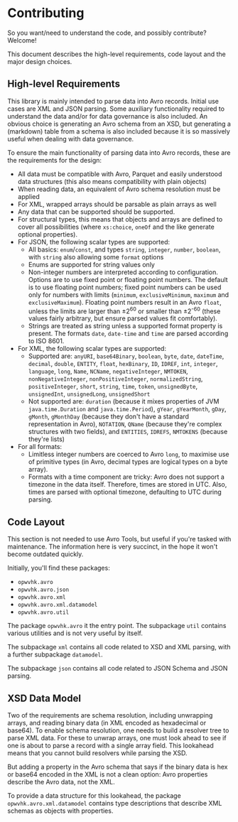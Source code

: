 Contributing
============

So you want/need to understand the code, and possibly contribute? Welcome!

This document describes the high-level requirements, code layout and the major design choices.


High-level Requirements
-----------------------

This library is mainly intended to parse data into Avro records. Initial use cases are XML and JSON parsing. Some auxiliary functionality required to understand
the data and/or for data governance is also included. An obvious choice is generating an Avro schema from an XSD, but generating a (markdown) table from a
schema is also included because it is so massively useful when dealing with data governance.

To ensure the main functionality of parsing data into Avro records, these are the requirements for the design:
* All data must be compatible with Avro, Parquet and easily understood data structures (this also means compatibility with plain objects)
* When reading data, an equivalent of Avro schema resolution must be applied
* For XML, wrapped arrays should be parsable as plain arrays as well
* Any data that can be supported should be supported.
* For structural types, this means that objects and arrays are defined to cover all possibilities (where `xs:choice`, `oneOf` and the like generate optional properties).
* For JSON, the following scalar types are supported:
  * All basics: `enum`/`const`, and types `string`, `integer`, `number`, `boolean`, with `string` also allowing some `format` options
  * Enums are supported for string values only
  * Non-integer numbers are interpreted according to configuration. Options are to use fixed point or floating point numbers. The default is to use floating point numbers; fixed point numbers can be used only for numbers with limits (`minimum`, `exclusiveMinimum`, `maximum` and `exclusiveMaximum`). Floating point numbers result in an Avro `float`, unless the limits are larger than &plusmn;2<sup>60</sup> or smaller than &plusmn;2<sup>-60</sup> (these values fairly arbitrary, but ensure parsed values fit comfortably).
  * Strings are treated as string unless a supported format property is present. The formats `date`, `date-time` and `time` are parsed according to ISO 8601.
* For XML, the following scalar types are supported:
  * Supported are:
    `anyURI`, `base64Binary`, `boolean`, `byte`, `date`, `dateTime`, `decimal`, `double`, `ENTITY`, `float`, `hexBinary`, `ID`, `IDREF`, `int`,
    `integer`, `language`, `long`, `Name`, `NCName`, `negativeInteger`, `NMTOKEN`, `nonNegativeInteger`, `nonPositiveInteger`, `normalizedString`,
    `positiveInteger`, `short`, `string`, `time`, `token`, `unsignedByte`, `unsignedInt`, `unsignedLong`, `unsignedShort`
  * Not supported are:
    `duration` (because it mixes properties of JVM `java.time.Duration` and `java.time.Period`),
    `gYear`, `gYearMonth`, `gDay`, `gMonth`, `gMonthDay` (because they don't have a standard representation in Avro),
    `NOTATION`, `QName` (because they're complex structures with two fields), and
    `ENTITIES`, `IDREFS`, `NMTOKENS` (because they're lists)
* For all formats:
  * Limitless integer numbers are coerced to Avro `long`, to maximise use of primitive types (in Avro, decimal types are logical types on a byte array).
  * Formats with a time component are tricky: Avro does not support a timezone in the data itself. Therefore, times are stored in UTC. Also, times are parsed with optional timezone, defaulting to UTC during parsing.


Code Layout
-----------

This section is not needed to use Avro Tools, but useful if you're tasked with maintenance.
The information here is very succinct, in the hope it won't become outdated quickly.

Initially, you'll find these packages:
* `opwvhk.avro`
* `opwvhk.avro.json`
* `opwvhk.avro.xml`
* `opwvhk.avro.xml.datamodel`
* `opwvhk.avro.util`

The package `opwvhk.avro` it the entry point. The subpackage `util` contains various utilities and is not very useful by itself.

The subpackage `xml` contains all code related to XSD and XML parsing, with a further subpackage `datamodel`.

The subpackage `json` contains all code related to JSON Schema and JSON parsing.


XSD Data Model
--------------

Two of the requirements are schema resolution, including unwrapping arrays, and reading binary data (in XML encoded as hexadecimal or base64).
To enable schema resolution, one needs to build a resolver tree to parse XML data. For these to unwrap arrays, one must look ahead to see if one is about to
parse a record with a single array field. This lookahead means that you cannot build resolvers while parsing the XSD.

But adding a property in the Avro schema that says if the binary data is hex or base64 encoded in the XML is not a clean option: Avro properties describe the
Avro data, not the XML.

To provide a data structure for this lookahead, the package `opwvhk.avro.xml.datamodel` contains type descriptions that describe XML schemas as objects with
properties.

